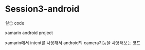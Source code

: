 # Session3-android
실습 code

xamarin android project

xamarin에서 intent를 사용해서 android의 camera기능을 사용해보는 코드
